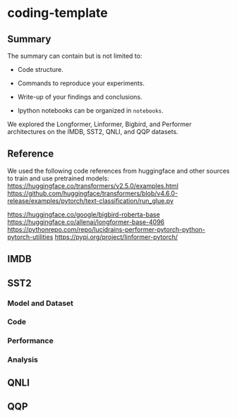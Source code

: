 # coding-template

## Summary

The summary can contain but is not limited to:

- Code structure.

- Commands to reproduce your experiments.

- Write-up of your findings and conclusions.

- Ipython notebooks can be organized in `notebooks`.

We explored the Longformer, Linformer, Bigbird, and Performer architectures on the IMDB, SST2, QNLI, and QQP datasets.

## Reference

We used the following code references from huggingface and other sources to train and use pretrained models:
https://huggingface.co/transformers/v2.5.0/examples.html
https://github.com/huggingface/transformers/blob/v4.6.0-release/examples/pytorch/text-classification/run_glue.py

https://huggingface.co/google/bigbird-roberta-base
https://huggingface.co/allenai/longformer-base-4096
https://pythonrepo.com/repo/lucidrains-performer-pytorch-python-pytorch-utilities
https://pypi.org/project/linformer-pytorch/

## IMDB

## SST2

### Model and Dataset

### Code

### Performance

### Analysis

## QNLI

## QQP
